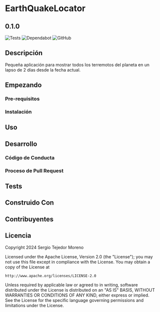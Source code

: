 # EarthQuakeLocator
## 0.1.0

![Tests](https://github.com/sertemo/EarthQuakeLocator/actions/workflows/tests.yml/badge.svg)
![Dependabot](https://img.shields.io/badge/dependabot-enabled-blue.svg?logo=dependabot)
![GitHub](https://img.shields.io/github/license/sertemo/EarthQuakeLocator)

## Descripción
Pequeña aplicación para mostrar todos los terremotos del planeta en un lapso de 2 días desde la fecha actual.

## Empezando

### Pre-requisitos

### Instalación

## Uso

## Desarrollo

### Código de Conducta

### Proceso de Pull Request

## Tests

## Construido Con

## Contribuyentes

## Licencia
Copyright 2024 Sergio Tejedor Moreno

Licensed under the Apache License, Version 2.0 (the "License");
you may not use this file except in compliance with the License.
You may obtain a copy of the License at

    http://www.apache.org/licenses/LICENSE-2.0

Unless required by applicable law or agreed to in writing, software
distributed under the License is distributed on an "AS IS" BASIS,
WITHOUT WARRANTIES OR CONDITIONS OF ANY KIND, either express or implied.
See the License for the specific language governing permissions and
limitations under the License.
